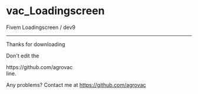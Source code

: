 # vac_Loadingscreen
Fivem Loadingscreen / dev9

---------------------------------------------

Thanks for downloading

Don't edit the
<footer>https://github.com/agrovac</footer>
line.

Any problems? 
Contact me at
https://github.com/agrovac
